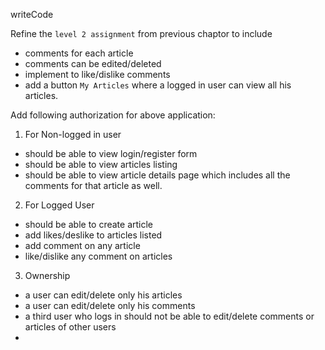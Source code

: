 writeCode

Refine the `level 2 assignment` from previous chaptor to include

- comments for each article
- comments can be edited/deleted
- implement to like/dislike comments
- add a button `My Articles` where a logged in user can view all his articles.

Add following authorization for above application:

1. For Non-logged in user

- should be able to view login/register form
- should be able to view articles listing
- should be able to view article details page which includes all the comments for that article as well.

2. For Logged User

- should be able to create article
- add likes/deslike to articles listed
- add comment on any article
- like/dislike any comment on articles

3. Ownership

- a user can edit/delete only his articles
- a user can edit/delete only his comments
- a third user who logs in should not be able to edit/delete comments or articles of other users
- 
